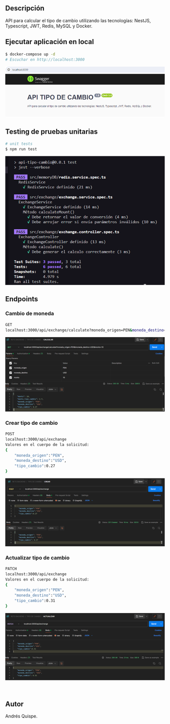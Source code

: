 ## Descripción

API para calcular el tipo de cambio utilizando las tecnologías: NestJS, Typescript, JWT, Redis, MySQL y Docker.

## Ejecutar aplicación en local

```bash
$ docker-compose up -d
# Escuchar en http://localhost:3000
```

![Documentación de la api](./images/documentacion.png)

## Testing de pruebas unitarias

```bash
# unit tests
$ npm run test
```

![Captura de testing](./images/test_unitario.png)
<br/>

## Endpoints

### Cambio de moneda

```bash
GET
localhost:3000/api/exchange/calculate?moneda_origen=PEN&moneda_destino=USD&monto=10
```

![Endpoint Calcular tipo de cambio](./images/calcular_endpoint.png)

### Crear tipo de cambio

```bash
POST
localhost:3000/api/exchange
Valores en el cuerpo de la solicitud:
{
	"moneda_origen":"PEN",
	"moneda_destino":"USD",
	"tipo_cambio":0.27
}
```

![Endpoint Crear tipo de cambio](./images/crear_endpoint.png)

### Actualizar tipo de cambio

```bash
PATCH
localhost:3000/api/exchange
Valores en el cuerpo de la solicitud:
{
    "moneda_origen":"PEN",
    "moneda_destino":"USD",
    "tipo_cambio":0.31
}
```

![Endpoint Actualizar tipo de cambio](./images/actualizar_endpoint.png)


<br/>

## Autor
Andrés Quispe.